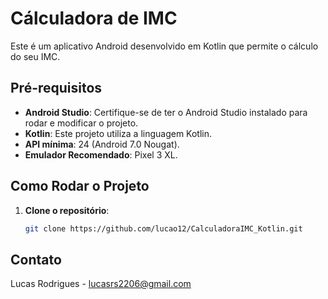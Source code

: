 # Cálculadora de IMC

Este é um aplicativo Android desenvolvido em Kotlin que permite o cálculo do seu IMC.

## Pré-requisitos

- **Android Studio**: Certifique-se de ter o Android Studio instalado para rodar e modificar o projeto.
- **Kotlin**: Este projeto utiliza a linguagem Kotlin.
- **API mínima**: 24 (Android 7.0 Nougat).
- **Emulador Recomendado**: Pixel 3 XL.

## Como Rodar o Projeto

1. **Clone o repositório**:
   ```bash
   git clone https://github.com/lucao12/CalculadoraIMC_Kotlin.git

## Contato
Lucas Rodrigues - lucasrs2206@gmail.com

